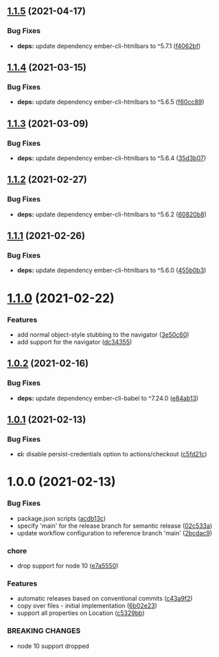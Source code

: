 ## [1.1.5](https://github.com/CrowdStrike/ember-browser-services/compare/v1.1.4...v1.1.5) (2021-04-17)


### Bug Fixes

* **deps:** update dependency ember-cli-htmlbars to ^5.7.1 ([f4062bf](https://github.com/CrowdStrike/ember-browser-services/commit/f4062bfc2b417ef524c2ce28ba82d81cbbdb6e83))

## [1.1.4](https://github.com/CrowdStrike/ember-browser-services/compare/v1.1.3...v1.1.4) (2021-03-15)


### Bug Fixes

* **deps:** update dependency ember-cli-htmlbars to ^5.6.5 ([f60cc89](https://github.com/CrowdStrike/ember-browser-services/commit/f60cc89ad048429ae0a58890030a9b488b096d49))

## [1.1.3](https://github.com/CrowdStrike/ember-browser-services/compare/v1.1.2...v1.1.3) (2021-03-09)


### Bug Fixes

* **deps:** update dependency ember-cli-htmlbars to ^5.6.4 ([35d3b07](https://github.com/CrowdStrike/ember-browser-services/commit/35d3b07a99e4dc69889d29d87f25816be0bb3570))

## [1.1.2](https://github.com/CrowdStrike/ember-browser-services/compare/v1.1.1...v1.1.2) (2021-02-27)


### Bug Fixes

* **deps:** update dependency ember-cli-htmlbars to ^5.6.2 ([60820b8](https://github.com/CrowdStrike/ember-browser-services/commit/60820b8c5e9ce2d07b24565518b322d3e89088eb))

## [1.1.1](https://github.com/CrowdStrike/ember-browser-services/compare/v1.1.0...v1.1.1) (2021-02-26)


### Bug Fixes

* **deps:** update dependency ember-cli-htmlbars to ^5.6.0 ([455b0b3](https://github.com/CrowdStrike/ember-browser-services/commit/455b0b351218da31322c3ad12f9aee384c115fb5))

# [1.1.0](https://github.com/CrowdStrike/ember-browser-services/compare/v1.0.2...v1.1.0) (2021-02-22)


### Features

* add normal object-style stubbing to the navigator ([3e50c60](https://github.com/CrowdStrike/ember-browser-services/commit/3e50c600dcce24ffeb9513b048dbfb42b464a9bf))
* add support for the navigator ([dc34355](https://github.com/CrowdStrike/ember-browser-services/commit/dc3435520823e4354daab32c6122b523d7a68697))

## [1.0.2](https://github.com/CrowdStrike/ember-browser-services/compare/v1.0.1...v1.0.2) (2021-02-16)


### Bug Fixes

* **deps:** update dependency ember-cli-babel to ^7.24.0 ([e84ab13](https://github.com/CrowdStrike/ember-browser-services/commit/e84ab13407e6b6b1832d57e4b606dccdbdac0513))

## [1.0.1](https://github.com/CrowdStrike/ember-browser-services/compare/v1.0.0...v1.0.1) (2021-02-13)


### Bug Fixes

* **ci:** disable persist-credentials option to actions/checkout ([c5fd21c](https://github.com/CrowdStrike/ember-browser-services/commit/c5fd21ce5a869828530dcad6216a6288c8c96662))

# 1.0.0 (2021-02-13)


### Bug Fixes

* package.json scripts ([acdb13c](https://github.com/CrowdStrike/ember-browser-services/commit/acdb13c5fdfc7037d9f9a735b7a63903cfe059da))
* specify 'main' for the release branch for semantic release ([02c533a](https://github.com/CrowdStrike/ember-browser-services/commit/02c533a3e1ef97e638b605829f50a03e9608653d))
* update workflow configuration to reference branch 'main' ([2bcdac9](https://github.com/CrowdStrike/ember-browser-services/commit/2bcdac9f3bc87aa96b6e6f39d8de2db6311175f5))


### chore

* drop support for node 10 ([e7a5550](https://github.com/CrowdStrike/ember-browser-services/commit/e7a55503f34affa76e9fa9111d3678f73c56f90c))


### Features

* automatic releases based on conventional commits ([c43a9f2](https://github.com/CrowdStrike/ember-browser-services/commit/c43a9f21a8a397d7f2ad331f883edafb194b4cc8))
* copy over files - initial implementation ([6b02e23](https://github.com/CrowdStrike/ember-browser-services/commit/6b02e23712ee505ee3c184a31accf9322328b602))
* support all properties on Location ([c5329bb](https://github.com/CrowdStrike/ember-browser-services/commit/c5329bbf80b913e29e6e71cb58d4ea1174ba7893))


### BREAKING CHANGES

* node 10 support dropped
